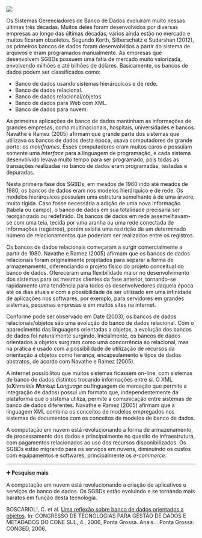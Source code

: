 [![](https://ampli-images.s3.amazonaws.com/production/72f993da-3e40-444e-9c33-9b645d6c305e/original)](https://ampli-images.s3.amazonaws.com/production/72f993da-3e40-444e-9c33-9b645d6c305e/original)

Os Sistemas Gerenciadores de Banco de Dados evoluíram muito nessas últimas três décadas. Muitos deles foram desenvolvidos por diversas empresas ao longo das últimas décadas, vários ainda estão no mercado e muitos ficaram obsoletos. Segundo Korth, Silberschatz e Sudarshan (2012), os primeiros bancos de dados foram desenvolvidos a partir do sistema de arquivos e eram programados manualmente. As empresas que desenvolvem SGBDs possuem uma fatia de mercado muito valorizada, envolvendo milhões e até bilhões de dólares. Basicamente, os bancos de dados podem ser classificados como:

- Banco de dados usando sistemas hierárquicos e de rede.
- Banco de dados relacional.
- Banco de dados relacional/objetos.
- Banco de dados para Web com XML.
- Banco de dados para nuvem.

As primeiras aplicações de banco de dados mantinham as informações de grandes empresas, como multinacionais, hospitais, universidades e bancos. Navathe e Ramez (2005) afirmam que grande parte dos sistemas que utilizava os bancos de dados desta época, usava computadores de grande porte: os _mainframes_. Esses computadores eram muitos caros e possuíam somente uma _interface_ para a linguagem de programação, e cada sistema desenvolvido levava muito tempo para ser programado, pois todas as transações realizadas no banco de dados eram programadas, testadas e depuradas.

Nesta primeira fase dos SGBDs, em meados de 1960 indo até meados de 1980, os bancos de dados eram nos modelos hierárquico e de rede. Os modelos hierárquicos possuíam uma estrutura semelhante à de uma árvore, muito rígida. Caso fosse necessária a adição de uma nova informação (tabela ou campo), o banco de dados em sua totalidade precisaria ser reorganizado ou redefinido. Os bancos de dados em rede assemelhavam-se com uma teia, tecida por uma aranha ou uma rede conectada de informações (registros), porém existia uma restrição de um determinado número de relacionamentos que poderiam ser realizados entre os registros.

Os bancos de dados relacionais começaram a surgir comercialmente a partir de 1980. Navathe e Ramez (2005) afirmam que os bancos de dados relacionais foram originalmente projetados para separar a forma de armazenamento, diferenciando o projeto físico do projeto conceitual do banco de dados. Ofereceram uma flexibilidade maior no desenvolvimento dos sistemas para os mesmos clientes da fase anterior, tornando-se rapidamente uma tendência para todos os desenvolvedores daquela época até os dias atuais e com a possibilidade de ser utilizado em uma infinidade de aplicações nos softwares, por exemplo, para servidores em grandes sistemas, pequenas empresas e em muitos sites na internet.

Conforme pode ser observado em Date (2003), os bancos de dados relacionais/objetos são uma evolução do banco de dados relacional. Com o aparecimento das linguagens orientadas a objetos, a evolução dos bancos de dados foi naturalmente surgindo. Inicialmente, os bancos de dados orientados a objetos surgiram como uma concorrência ao relacional, mas na prática é usado com a possibilidade de utilização de recursos da orientação a objetos como herança, encapsulamento e tipos de dados abstratos, de acordo com Navathe e Ramez (2005).

A internet possibilitou que muitos sistemas ficassem on-line, com sistemas de banco de dados distintos trocando informações entre si. O XML (e**X**_tensible_ **M**_arkup_ **L**_anguage_ ou linguagem de marcação que permite a integração de dados) possui um formato que, independentemente da plataforma que o sistema utiliza, permite a comunicação entre sistemas de banco de dados diferentes. Navathe e Ramez (2005) afirmam que a linguagem XML combina os conceitos de modelos empregados nos sistemas de documentos com os conceitos de modelos de banco de dados.

A computação em nuvem está revolucionando a forma de armazenamento, de processamento dos dados e principalmente no quesito de infraestrutura, com pagamentos relacionados ao uso dos recursos disponibilizados. Os SGBDs estão migrando para os serviços em nuvens, diminuindo os custos com equipamentos e softwares, principalmente os _e-commerce_.

_______

**➕ Pesquise mais**

A computação em nuvem está revolucionando a criação de aplicativos e serviços de banco de dados. Os SGBDs estão evoluindo e se tornando mais baratos em função desta tecnologia.

BOSCARIOLI, C. et al. [Uma reflexão sobre banco de dados orientados a objetos](https://conged.deinfo.uepg.br/artigo4.pdf). In: CONGRESSO DE TECNOLOGIAS PARA GESTÃO DE DADOS E METADADOS DO CONE SUL, 4., 2006, Ponta Grossa. Anais... Ponta Grossa: CONGED, 2006.